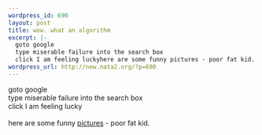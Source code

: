```yaml
--- 
wordpress_id: 690
layout: post
title: wow. what an algorithm
excerpt: |-
  goto google
  type miserable failure into the search box
  click I am feeling luckyhere are some funny pictures - poor fat kid.
wordpress_url: http://new.nata2.org/?p=690
---
```

goto google<br/>
type miserable failure into the search box<bR>
click I am feeling lucky<br/><br/>here are some funny <a href="http://www.revscene.net/forums/showthread.php?s=eabe19d6ada52ac1b7cce4bfed338945&threadid=167092&perpage=40&pagenumber=1">pictures</a> - poor fat kid.
